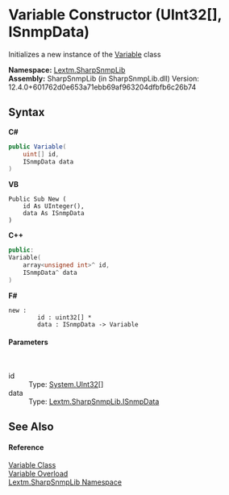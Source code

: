 # Variable Constructor (UInt32[], ISnmpData)
 

Initializes a new instance of the <a href="T_Lextm_SharpSnmpLib_Variable">Variable</a> class

**Namespace:**&nbsp;<a href="N_Lextm_SharpSnmpLib">Lextm.SharpSnmpLib</a><br />**Assembly:**&nbsp;SharpSnmpLib (in SharpSnmpLib.dll) Version: 12.4.0+601762d0e653a71ebb69af963204dfbfb6c26b74

## Syntax

**C#**<br />
``` C#
public Variable(
	uint[] id,
	ISnmpData data
)
```

**VB**<br />
``` VB
Public Sub New ( 
	id As UInteger(),
	data As ISnmpData
)
```

**C++**<br />
``` C++
public:
Variable(
	array<unsigned int>^ id, 
	ISnmpData^ data
)
```

**F#**<br />
``` F#
new : 
        id : uint32[] * 
        data : ISnmpData -> Variable
```


#### Parameters
&nbsp;<dl><dt>id</dt><dd>Type: <a href="https://docs.microsoft.com/dotnet/api/system.uint32" target="_blank" rel="noopener noreferrer">System.UInt32</a>[]<br /></dd><dt>data</dt><dd>Type: <a href="T_Lextm_SharpSnmpLib_ISnmpData">Lextm.SharpSnmpLib.ISnmpData</a><br /></dd></dl>

## See Also


#### Reference
<a href="T_Lextm_SharpSnmpLib_Variable">Variable Class</a><br /><a href="Overload_Lextm_SharpSnmpLib_Variable__ctor">Variable Overload</a><br /><a href="N_Lextm_SharpSnmpLib">Lextm.SharpSnmpLib Namespace</a><br />